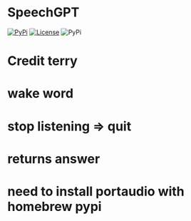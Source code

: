 # SpeechGPT

[![PyPi](https://img.shields.io/pypi/v/speechgpt.svg)](https://pypi.python.org/pypi/speechgpt)
[![License](https://img.shields.io/github/license/Jdka/speechgpt.svg?color=green)](https://github.com/Jdka1/speechgpt/blob/main/LICENSE)
![PyPi](https://img.shields.io/badge/code_style-black+flake8-blue.svg)

# Credit terry

# wake word

# stop listening => quit

# returns answer

# need to install portaudio with homebrew pypi

